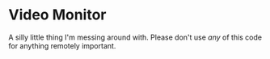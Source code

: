 # Video Monitor

A silly little thing I'm messing around with. Please don't use _any_ of this code for anything remotely important.
